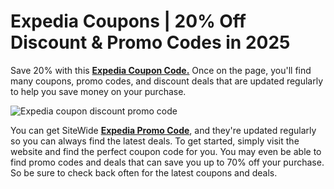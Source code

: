 # Expedia Coupons | 20% Off Discount & Promo Codes in 2025

Save 20% with this **[Expedia Coupon Code.](https://pickedbox.com/coupon/expedia-coupon-code/)** Once on the page, you'll find many coupons, promo codes, and discount deals that are updated regularly to help you save money on your purchase.

![Expedia coupon discount promo code](https://ukp.tcb-cdn.com/images/ex-desc/expedia-uk.JPG)

You can get SiteWide **[Expedia Promo Code](https://pickedbox.com/coupon/expedia-coupon-code/)**, and they're updated regularly so you can always find the latest deals. To get started, simply visit the website and find the perfect coupon code for you. You may even be able to find promo codes and deals that can save you up to 70% off your purchase. So be sure to check back often for the latest coupons and deals.

